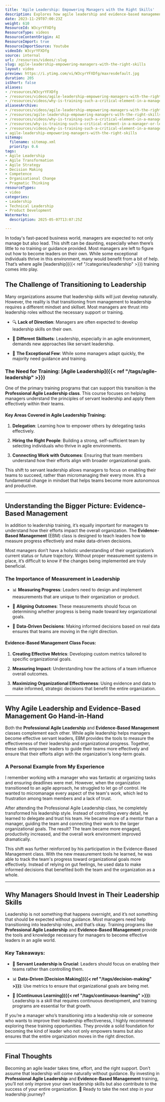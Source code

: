 ```yaml
---
title: 'Agile Leadership: Empowering Managers with the Right Skills'
description: Explores how agile leadership and evidence-based management training help managers develop servant leadership skills, delegate effectively, and make data-driven decisions.
date: 2023-11-29T07:00:23Z
weight: 610
ResourceId: W3cyrYFXDfg
ResourceType: videos
ResourceContentOrigin: AI
ResourceImport: true
ResourceImportSource: Youtube
videoId: W3cyrYFXDfg
source: internal
url: /resources/videos/:slug
slug: agile-leadership-empowering-managers-with-the-right-skills
layout: video
preview: https://i.ytimg.com/vi/W3cyrYFXDfg/maxresdefault.jpg
duration: 205
isShort: false
aliases:
- /resources/W3cyrYFXDfg
- /resources/videos/agile-leadership-empowering-managers-with-the-right-skills
- /resources/videos/why-is-training-such-a-critical-element-in-a-manager-or-leaders-journey
aliasesArchive:
- /resources/videos/agile-leadership-empowering-managers-with-the-right-skills
- /resources/agile-leadership-empowering-managers-with-the-right-skills
- /resources/videos/why-is-training-such-a-critical-element-in-a-manager-or-leader's-journey
- /resources/why-is-training-such-a-critical-element-in-a-manager-or-leader's-journey
- /resources/videos/why-is-training-such-a-critical-element-in-a-manager-or-leaders-journey
- agile-leadership-empowering-managers-with-the-right-skills
sitemap:
  filename: sitemap.xml
  priority: 0.6
tags:
- Agile Leadership
- Agile Transformation
- Agile Strategy
- Decision Making
- Competence
- Organisational Change
- Pragmatic Thinking
resourceTypes:
- video
categories:
- Leadership
- Technical Leadership
- Product Development
Watermarks:
  description: 2025-05-07T13:07:25Z

---
```

In today's fast-paced business world, managers are expected to not only manage but also lead. This shift can be daunting, especially when there’s little to no training or guidance provided. Most managers are left to figure out how to become leaders on their own. While some exceptional individuals thrive in this environment, many would benefit from a bit of help. That’s where agile [leadership]({{< ref "/categories/leadership" >}}) training comes into play.

## The Challenge of Transitioning to Leadership

Many organizations assume that leadership skills will just develop naturally. However, the reality is that transitioning from management to leadership requires a different mindset and skillset. Most managers are thrust into leadership roles without the necessary support or training.

- 🔍 **Lack of Direction**: Managers are often expected to develop leadership skills on their own.

- 🧠 **Different Skillsets**: Leadership, especially in an agile environment, demands new approaches like servant leadership.

- 🚀 **The Exceptional Few**: While some managers adapt quickly, the majority need guidance and training.

### The Need for Training: [Agile Leadership]({{< ref "/tags/agile-leadership" >}})

One of the primary training programs that can support this transition is the **Professional Agile Leadership class**. This course focuses on helping managers understand the principles of servant leadership and apply them effectively within their teams.

#### Key Areas Covered in Agile Leadership Training:

1. **Delegation**: Learning how to empower others by delegating tasks effectively.

3. **Hiring the Right People**: Building a strong, self-sufficient team by selecting individuals who thrive in agile environments.

5. **Connecting Work with Outcomes**: Ensuring that team members understand how their efforts align with broader organizational goals.

This shift to servant leadership allows managers to focus on enabling their teams to succeed, rather than micromanaging their every move. It’s a fundamental change in mindset that helps teams become more autonomous and productive.

* * *

## Understanding the Bigger Picture: Evidence-Based Management

In addition to leadership training, it’s equally important for managers to understand how their efforts impact the overall organization. The **Evidence-Based Management** (EBM) class is designed to teach leaders how to measure progress effectively and make data-driven decisions.

Most managers don’t have a holistic understanding of their organization’s current status or future trajectory. Without proper measurement systems in place, it’s difficult to know if the changes being implemented are truly beneficial.

### The Importance of Measurement in Leadership

- 📊 **Measuring Progress**: Leaders need to design and implement measurements that are unique to their organization or product.

- 🎯 **Aligning Outcomes**: These measurements should focus on determining whether progress is being made toward key organizational goals.

- 🚦 **Data-Driven Decisions**: Making informed decisions based on real data ensures that teams are moving in the right direction.

#### Evidence-Based Management Class Focus:

1. **Creating Effective Metrics**: Developing custom metrics tailored to specific organizational goals.

3. **Measuring Impact**: Understanding how the actions of a team influence overall outcomes.

5. **Maximizing Organizational Effectiveness**: Using evidence and data to make informed, strategic decisions that benefit the entire organization.

* * *

## Why Agile Leadership and Evidence-Based Management Go Hand-in-Hand

Both the **Professional Agile Leadership** and **Evidence-Based Management** classes complement each other. While agile leadership helps managers become effective servant leaders, EBM provides the tools to measure the effectiveness of their leadership and organizational progress. Together, these skills empower leaders to guide their teams more effectively and ensure that their efforts align with the organization's long-term goals.

### A Personal Example from My Experience

I remember working with a manager who was fantastic at organizing tasks and ensuring deadlines were met. However, when the organization transitioned to an agile approach, he struggled to let go of control. He wanted to micromanage every aspect of the team's work, which led to frustration among team members and a lack of trust.

After attending the Professional Agile Leadership class, he completely transformed his leadership style. Instead of controlling every detail, he learned to delegate and trust his team. He became more of a mentor than a manager, guiding the team and connecting their work to the larger organizational goals. The result? The team became more engaged, productivity increased, and the overall work environment improved dramatically.

This shift was further reinforced by his participation in the Evidence-Based Management class. With the new measurement tools he learned, he was able to track the team's progress toward organizational goals more effectively. Instead of relying on gut feelings, he used data to make informed decisions that benefited both the team and the organization as a whole.

* * *

## Why Managers Should Invest in Their Leadership Skills

Leadership is not something that happens overnight, and it’s not something that should be expected without guidance. Most managers need help transitioning into leadership roles, and that’s okay. Training programs like **Professional Agile Leadership** and **Evidence-Based Management** provide the tools and knowledge necessary for managers to become effective leaders in an agile world.

### Key Takeaways:

- 🎯 **Servant Leadership is Crucial**: Leaders should focus on enabling their teams rather than controlling them.

- 📊 **Data-Driven [Decision Making]({{< ref "/tags/decision-making" >}})**: Use metrics to ensure that organizational goals are being met.

- 🌱 **[Continuous Learning]({{< ref "/tags/continuous-learning" >}})**: Leadership is a skill that requires continuous development, and training programs are essential for that growth.

If you’re a manager who’s transitioning into a leadership role or someone who wants to improve their leadership effectiveness, I highly recommend exploring these training opportunities. They provide a solid foundation for becoming the kind of leader who not only empowers teams but also ensures that the entire organization moves in the right direction.

* * *

## Final Thoughts

Becoming an agile leader takes time, effort, and the right support. Don’t assume that leadership will come naturally without guidance. By investing in **Professional Agile Leadership** and **Evidence-Based Management** training, you’ll not only improve your own leadership skills but also contribute to the success of your entire organization. 🚀 Ready to take the next step in your leadership journey?
